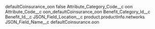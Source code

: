 <?xml version="1.0" encoding="UTF-8"?>
<CustomMetadata xmlns="http://soap.sforce.com/2006/04/metadata" xmlns:xsi="http://www.w3.org/2001/XMLSchema-instance" xmlns:xsd="http://www.w3.org/2001/XMLSchema">
    <label>defaultCoinsurance_oon</label>
    <protected>false</protected>
    <values>
        <field>Attribute_Category_Code__c</field>
        <value xsi:type="xsd:string">oon</value>
    </values>
    <values>
        <field>Attribute_Code__c</field>
        <value xsi:type="xsd:string">oon_defaultCoinsurance_oon</value>
    </values>
    <values>
        <field>Benefit_Category_Id__c</field>
        <value xsi:nil="true"/>
    </values>
    <values>
        <field>Benefit_Id__c</field>
        <value xsi:nil="true"/>
    </values>
    <values>
        <field>JSON_Field_Location__c</field>
        <value xsi:type="xsd:string">product.productInfo.networks</value>
    </values>
    <values>
        <field>JSON_Field_Name__c</field>
        <value xsi:type="xsd:string">defaultCoinsurance.oon</value>
    </values>
</CustomMetadata>
